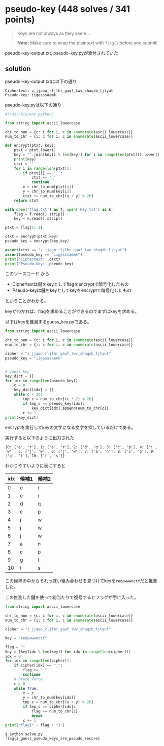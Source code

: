 # pseudo-key (448 solves / 341 points)

> Keys are not always as they seem...
>
>  **Note:** Make sure to wrap the plaintext with `flag{}` before you submit!

pseudo-key-output.txt, pseudo-key.pyが添付されていた

## solution

pseudo-key-output.txtは以下の通り

```
Ciphertext: z_jjaoo_rljlhr_gauf_twv_shaqzb_ljtyut
Pseudo-key: iigesssaemk
```

pseudo-key.pyは以下の通り

```python
#!/usr/bin/env python3

from string import ascii_lowercase

chr_to_num = {c: i for i, c in enumerate(ascii_lowercase)}
num_to_chr = {i: c for i, c in enumerate(ascii_lowercase)}

def encrypt(ptxt, key):
    ptxt = ptxt.lower()
    key = ''.join(key[i % len(key)] for i in range(len(ptxt))).lower()
    print(key)
    ctxt = ''
    for i in range(len(ptxt)):
        if ptxt[i] == '_':
            ctxt += '_'
            continue
        x = chr_to_num[ptxt[i]]
        y = chr_to_num[key[i]]
        ctxt += num_to_chr[(x + y) % 26]
    return ctxt

with open('flag.txt') as f, open('key.txt') as k:
    flag = f.read().strip()
    key = k.read().strip()

ptxt = flag[5:-1]

ctxt = encrypt(ptxt,key)
pseudo_key = encrypt(key,key)

assert(ctxt == "z_jjaoo_rljlhr_gauf_twv_shaqzb_ljtyut")
assert(pseudo_key == "iigesssaemk")
print('Ciphertext:',ctxt)
print('Pseudo-key:',pseudo_key)
```

このソースコード から

- Ciphertextは鍵をkeyとしてflagをencryptで暗号化したもの
- Pseudo-keyは鍵をkeyとしてkeyをencryptで暗号化したもの

ということがわかる。

keyがわかれば、flagを求めることができるのでまずはkeyを求める。

以下はkeyを推測するguess_key.pyである。

```python
from string import ascii_lowercase

chr_to_num = {c: i for i, c in enumerate(ascii_lowercase)}
num_to_chr = {i: c for i, c in enumerate(ascii_lowercase)}

cipher = "z_jjaoo_rljlhr_gauf_twv_shaqzb_ljtyut"
pseudo_key = "iigesssaemk"


# guess key
key_dict = {}
for idx in range(len(pseudo_key)):
    c = 0
    key_dict[idx] = []
    while c < 26:
        tmp_c = num_to_chr[(c * 2) % 26]
        if tmp_c == pseudo_key[idx]:
            key_dict[idx].append(num_to_chr[c])
        c += 1
print(key_dict)
```

encryptを実行してkeyの文字になる文字を探しているだけである。

実行すると以下のように出力された

```
{0: ['e', 'r'], 1: ['e', 'r'], 2: ['d', 'q'], 3: ['c', 'p'], 4: ['j', 'w'], 5: ['j', 'w'], 6: ['j', 'w'], 7: ['a', 'n'], 8: ['c', 'p'], 9: ['g', 't'], 10: ['f', 's']}
```

わかりやすいように表にすると

| idx  | 候補1 | 候補2 |
| ---- | ----- | ----- |
| 0    | e     | r     |
| 1    | e     | r     |
| 2    | d     | q     |
| 3    | c     | p     |
| 4    | j     | w     |
| 5    | j     | w     |
| 6    | j     | w     |
| 7    | a     | n     |
| 8    | c     | p     |
| 9    | g     | t     |
| 10   | f     | s     |

この候補の中からそれっぽい組み合わせを見つけてkeyを`redpwwwnctf`だと推測した。

この推測した鍵を使って総当たりで復号するとフラグが手に入った。

```python
from string import ascii_lowercase

chr_to_num = {c: i for i, c in enumerate(ascii_lowercase)}
num_to_chr = {i: c for i, c in enumerate(ascii_lowercase)}

cipher = "z_jjaoo_rljlhr_gauf_twv_shaqzb_ljtyut"

key = "redpwwwnctf"

flag = ""
key = [key[idx % len(key)] for idx in range(len(cipher))]
idx = 0
for idx in range(len(cipher)):
    if cipher[idx] == "_":
        flag += "_"
        continue
    # brute force
    c = 0
    while True:
        x = c
        y = chr_to_num[key[idx]]
        tmp_c = num_to_chr[(x + y) % 26]
        if tmp_c == cipher[idx]:
            flag += num_to_chr[c]
            break
        c += 1
print("flag{" + flag + "}")
```

```
$ python solve.py
flag{i_guess_pseudo_keys_are_pseudo_secure}
```

